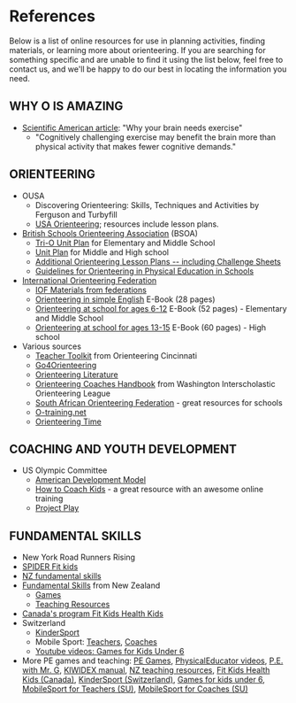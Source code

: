 # References



Below is a list of online resources for use in planning activities, finding materials, or learning more about orienteering. If you are searching for something specific and are unable to find it using the list below, feel free to contact us, and we'll be happy to do our best in locating the information you need.

## WHY O IS AMAZING

* [Scientific American article](https://www.google.com/url?q=https%3A%2F%2Fwww.scientificamerican.com%2Farticle%2Fwhy-your-brain-needs-exercise%2F&sa=D&sntz=1&usg=AFQjCNGhzXoIpunpgMYpgfa5d876wOPiOA): "Why your brain needs exercise"
  * "Cognitively challenging exercise may benefit the brain more than physical activity that makes fewer cognitive demands."

## ORIENTEERING

* OUSA
  * Discovering Orienteering: Skills, Techniques and Activities by Ferguson and Turbyfill
  * [USA Orienteering](https://www.google.com/url?q=https%3A%2F%2Forienteeringusa.org%2Fyouth-leaders%2Fteachers&sa=D&sntz=1&usg=AFQjCNHHVQaetaBqLSyIB_YlbAQm7goCFg); resources include lesson plans.
* [British Schools Orienteering Association](http://www.google.com/url?q=http%3A%2F%2Fwww.bsoa.org%2F&sa=D&sntz=1&usg=AFQjCNHJUueV0NNLNYI4zWV3GGm4boUWgQ) \(BSOA\)
  * [Tri-O Unit Plan](http://www.google.com/url?q=http%3A%2F%2Fwww.bsoa.org%2Fdocs%2Fmisc%2Fschools_tri_o_resources.pdf&sa=D&sntz=1&usg=AFQjCNHmTtOd2DM7H1hYi6ZTCx8Y8p8bdQ) for Elementary and Middle School
  * [Unit Plan](http://www.google.com/url?q=http%3A%2F%2Fwww.bsoa.org%2Fdocs%2Fmisc%2FTeaching%2520Orienteering%2520in%2520Schools.pdf&sa=D&sntz=1&usg=AFQjCNFlhzyOkGCDYSkbuuEjLXfu4a2zdA) for Middle and High school
  * [Additional Orienteering Lesson Plans -- including Challenge Sheets](http://www.google.com/url?q=http%3A%2F%2Fwww.bsoa.org%2Fdocs%2Fmisc%2FTeaching%2520Orienteering%2520in%2520Schools.pdf&sa=D&sntz=1&usg=AFQjCNFlhzyOkGCDYSkbuuEjLXfu4a2zdA)
  * [Guidelines for Orienteering in Physical Education in Schools](https://www.google.com/url?q=https%3A%2F%2Fwww.britishorienteering.org.uk%2Fimages%2Fuploaded%2Fdownloads%2Fparticipation_schools_gcse.pdf&sa=D&sntz=1&usg=AFQjCNE-6nfs2v2EYjsSuDJD6ri0578mCQ)
* [International Orienteering Federation](http://www.google.com/url?q=http%3A%2F%2Forienteering.org%2F&sa=D&sntz=1&usg=AFQjCNF402ZIm9lYGWFicCpq4C_oAVjvVA)
  * [IOF Materials from federations](http://www.google.com/url?q=http%3A%2F%2Fyouth.orienteering.org%2Foverview%2F&sa=D&sntz=1&usg=AFQjCNGcayCRx_4jQg8oTm30ud1ULSRscA)
  * [Orienteering in simple English](http://www.google.com/url?q=http%3A%2F%2Forienteering.org%2Fwp-content%2Fuploads%2F2010%2F12%2FOrienteering_in_simple_English_emit_web.pdf&sa=D&sntz=1&usg=AFQjCNEdyR6jsuKIYO3wKE6xacMwmz80ng) E-Book \(28 pages\)
  * [Orienteering at school for ages 6-12](http://www.google.com/url?q=http%3A%2F%2Forienteering.org%2Fwp-content%2Fuploads%2F2010%2F12%2FSilva_BOOK_Ages-6-12_English_web.pdf&sa=D&sntz=1&usg=AFQjCNFV4_5m0eA1ngXE3L0zXaFN_g9Pkw) E-Book \(52 pages\) - Elementary and Middle School
  * [Orienteering at school for ages 13-15](http://www.google.com/url?q=http%3A%2F%2Forienteering.org%2Fwp-content%2Fuploads%2F2010%2F12%2FSilva_BOOK_Ages13-15_English_web.pdf&sa=D&sntz=1&usg=AFQjCNGGHG9dSw5GKz7IILfvtPPq6l47DA) E-Book \(60 pages\) - High school
* Various sources
  * [Teacher Toolkit](http://www.google.com/url?q=http%3A%2F%2Focin.org%2Fschool%2FTeachkt.pdf&sa=D&sntz=1&usg=AFQjCNHlvraLCHTveTRyFLp3FfqfrOw1fQ) from Orienteering Cincinnati
  * [Go4Orienteering](https://www.google.com/url?q=https%3A%2F%2Fwww.go4orienteering.org%2F%3Flang%3Den&sa=D&sntz=1&usg=AFQjCNEBuy0NgrAy1JOBKWgO-FC6IcnZ7w)
  * [Orienteering Literature](http://www.google.com/url?q=http%3A%2F%2Forienteering.org%2Fresources%2Forienteering-litterature%2F%23eng&sa=D&sntz=1&usg=AFQjCNFzB1KxXkm0kHI3wAm-XPzQbJcJoA)
  * [Orienteering Coaches Handbook](http://www.google.com/url?q=http%3A%2F%2Fmodern.cascadeoc.org%2Fwp-content%2Fuploads%2F2016%2F02%2FCoach_Handbook_2014.pdf&sa=D&sntz=1&usg=AFQjCNGWZxFgpoX6TBf5M_KMbDrZi7mLxg) from Washington Interscholastic Orienteering League
  * [South African Orienteering Federation](https://www.google.com/url?q=https%3A%2F%2Fwww.orienteering.co.za%2Fdevelopment%2Fschool-resources%2F&sa=D&sntz=1&usg=AFQjCNEewqZcTkg6OUX4wCjMVBZ_iA7CPw) - great resources for schools
  * [O-training.net](http://www.google.com/url?q=http%3A%2F%2Fo-training.net%2Fw%2FCategory%3AOrienteering_exercises&sa=D&sntz=1&usg=AFQjCNGaG0HX-QdyWs30NnzVkEl7qBthgA)
  * [Orienteering Time](https://www.google.com/url?q=https%3A%2F%2Fwww.orienteeringtime.com&sa=D&sntz=1&usg=AFQjCNEQ-3GUGbvVVt7Aht__9-XKmv8jQA)

## COACHING AND YOUTH DEVELOPMENT

* US Olympic Committee
  * [American Development Model](https://www.google.com/url?q=https%3A%2F%2Fwww.teamusa.org%2FAbout-the-USOC%2FPrograms%2FCoaching-Education%2FAmerican-Development-Model&sa=D&sntz=1&usg=AFQjCNGJB6HzEV4ZPUDBZ1azrTLA_wOrmQ)
  * [How to Coach Kids](https://www.google.com/url?q=https%3A%2F%2Fhowtocoachkids.org%2F&sa=D&sntz=1&usg=AFQjCNHjEz82jyW7qP-EdcGF86XeCkW_kw) - a great resource with an awesome online training
  * [Project Play](https://www.google.com/url?q=https%3A%2F%2Fwww.aspenprojectplay.org%2F&sa=D&sntz=1&usg=AFQjCNExvCQsuM94gIYyLy-0c-TZoah5Zw)

## FUNDAMENTAL SKILLS

* New York Road Runners Rising
* [SPIDER Fit kids](http://www.google.com/url?q=http%3A%2F%2Fspiderfitkids.com%2F&sa=D&sntz=1&usg=AFQjCNGyrOUGBpC3eG6iMNnBSQ1V1LlrRA)
* [NZ fundamental skills](https://www.google.com/url?q=https%3A%2F%2Fsportnz.org.nz%2Fmanaging-sport%2Fsearch-for-a-resource%2Fguides%2Ffundamental-movement-skills&sa=D&sntz=1&usg=AFQjCNFoaBOwqqfkHjfVqKX87JDKFJKg6A)
* [Fundamental Skills](https://www.google.com/url?q=https%3A%2F%2Fsportnz.org.nz%2Fmanaging-sport%2Fsearch-for-a-resource%2Fguides%2Ffundamental-movement-skills&sa=D&sntz=1&usg=AFQjCNFoaBOwqqfkHjfVqKX87JDKFJKg6A) from New Zealand
  * [Games](https://www.google.com/url?q=https%3A%2F%2Fsportnz.org.nz%2Fmanaging-sport%2Fsearch-for-a-resource%2Fguides%2Fkiwidex-manual&sa=D&sntz=1&usg=AFQjCNF1eOT-2n_U1IkogTsxilw6JLJwzg)
  * [Teaching Resources](https://www.google.com/url?q=https%3A%2F%2Fsportnz.org.nz%2Fmanaging-sport%2Fsearch-for-a-resource%2Ftools-and-resources%2Fteaching-resources&sa=D&sntz=1&usg=AFQjCNG54sA9v_pGytCeJpVpJB0ML8kk6w)
* [Canada's program Fit Kids Health Kids](https://www.google.com/url?q=https%3A%2F%2Ffitkidshealthykids.ca%2F&sa=D&sntz=1&usg=AFQjCNFNRyf0gCAgO4TXj6fyirRomPy2PQ)
* Switzerland
  * [KinderSport](https://www.google.com/url?q=https%3A%2F%2Fwww.jugendundsport.ch%2Ffr%2Fsportarten%2Fkindersport.html&sa=D&sntz=1&usg=AFQjCNENqxUFM0nJqhA12r8VxSwqTgB6Pg)
  * Mobile Sport: [Teachers](https://www.google.com/url?q=https%3A%2F%2Fwww.mobilesport.ch%2Fenseignants%2F&sa=D&sntz=1&usg=AFQjCNG_euRU7sp26jSkoXNVOqIj4egz8A), [Coaches](https://www.google.com/url?q=https%3A%2F%2Fwww.mobilesport.ch%2Fentraineurs%2F&sa=D&sntz=1&usg=AFQjCNEKQS4G2ylXavNKDvwZVIGtIubBTQ)
  * [Youtube videos: Games for Kids Under 6](https://www.youtube.com/user/gamesforkidsunder6/videos)
* More PE games and teaching: [PE Games](https://www.youtube.com/user/PhysEdGames/playlists), [PhysicalEducator videos](https://www.youtube.com/user/ThePhysicalEducator/playlists), [P.E. with Mr. G](https://www.youtube.com/channel/UC1uISIOKNnnGALw17v9naPg/videos), [KIWIDEX manual](https://www.google.com/url?q=https%3A%2F%2Fsportnz.org.nz%2Fmanaging-sport%2Fsearch-for-a-resource%2Fguides%2Fkiwidex-manual&sa=D&sntz=1&usg=AFQjCNF1eOT-2n_U1IkogTsxilw6JLJwzg), [NZ teaching resources](https://www.google.com/url?q=https%3A%2F%2Fsportnz.org.nz%2Fmanaging-sport%2Fsearch-for-a-resource%2Ftools-and-resources%2Fteaching-resources&sa=D&sntz=1&usg=AFQjCNG54sA9v_pGytCeJpVpJB0ML8kk6w), [Fit Kids Health Kids \(Canada\)](https://www.google.com/url?q=https%3A%2F%2Ffitkidshealthykids.ca%2F&sa=D&sntz=1&usg=AFQjCNFNRyf0gCAgO4TXj6fyirRomPy2PQ), [KinderSport \(Switzerland\)](https://www.google.com/url?q=https%3A%2F%2Fwww.jugendundsport.ch%2Ffr%2Fsportarten%2Fkindersport.html&sa=D&sntz=1&usg=AFQjCNENqxUFM0nJqhA12r8VxSwqTgB6Pg), [Games for kids under 6](https://www.youtube.com/user/gamesforkidsunder6/videos), [MobileSport for Teachers \(SU\)](https://www.google.com/url?q=https%3A%2F%2Fwww.mobilesport.ch%2Fenseignants%2F&sa=D&sntz=1&usg=AFQjCNG_euRU7sp26jSkoXNVOqIj4egz8A), [MobileSport for Coaches \(SU\)](https://www.google.com/url?q=https%3A%2F%2Fwww.mobilesport.ch%2Fentraineurs%2F&sa=D&sntz=1&usg=AFQjCNEKQS4G2ylXavNKDvwZVIGtIubBTQ)

